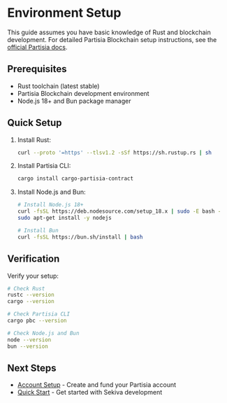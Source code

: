 # Environment Setup

This guide assumes you have basic knowledge of Rust and blockchain development. For detailed Partisia Blockchain setup instructions, see the [official Partisia docs](https://partisia-blockchain.gitbook.io/docs/developers/getting-started/setting-up-your-environment).

## Prerequisites

- Rust toolchain (latest stable)
- Partisia Blockchain development environment
- Node.js 18+ and Bun package manager

## Quick Setup

1. Install Rust:

   ```bash
   curl --proto '=https' --tlsv1.2 -sSf https://sh.rustup.rs | sh
   ```

2. Install Partisia CLI:

   ```bash
   cargo install cargo-partisia-contract
   ```

3. Install Node.js and Bun:

   ```bash
   # Install Node.js 18+
   curl -fsSL https://deb.nodesource.com/setup_18.x | sudo -E bash -
   sudo apt-get install -y nodejs

   # Install Bun
   curl -fsSL https://bun.sh/install | bash
   ```

## Verification

Verify your setup:

```bash
# Check Rust
rustc --version
cargo --version

# Check Partisia CLI
cargo pbc --version

# Check Node.js and Bun
node --version
bun --version
```

## Next Steps

- [Account Setup](account-setup.md) - Create and fund your Partisia account
- [Quick Start](quick-start.md) - Get started with Sekiva development
